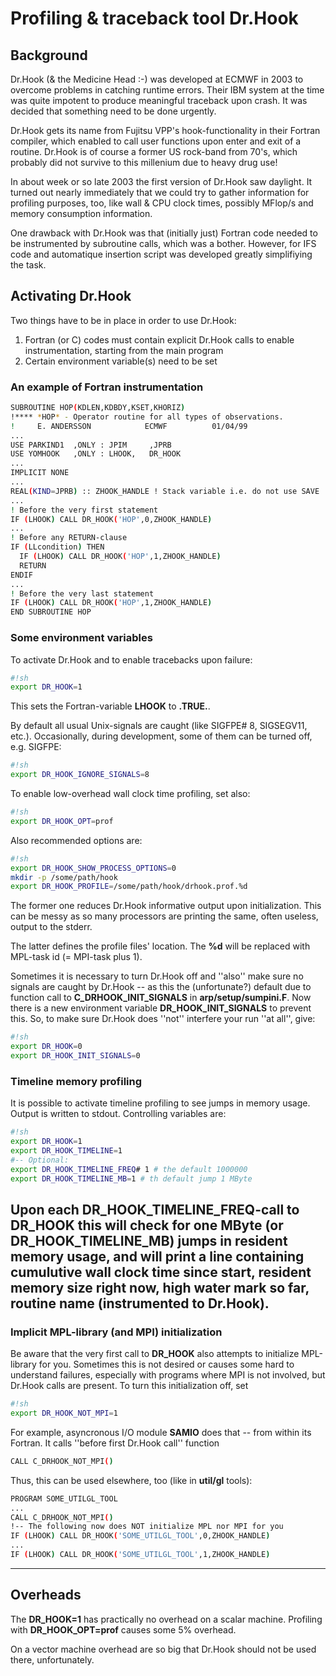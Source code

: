 # Profiling & traceback tool Dr.Hook

## Background

Dr.Hook (& the Medicine Head :-) was developed at ECMWF in 2003 to overcome
problems in catching runtime errors. Their IBM system at the time was quite
impotent to produce meaningful traceback upon crash. It was decided that something
need to be done urgently.

Dr.Hook gets its name from Fujitsu VPP's hook-functionality in their Fortran compiler, 
which enabled to call user functions upon enter and exit of a routine. Dr.Hook is of course
a former US rock-band from 70's, which probably did not survive to this millenium due to
heavy drug use!  

In about week or so late 2003 the first version of Dr.Hook saw daylight. It turned out
nearly immediately that we could try to gather information for profiling purposes, too,
like wall & CPU clock times, possibly MFlop/s and memory consumption information.

One drawback with Dr.Hook was that (initially just) Fortran code needed to be instrumented
by subroutine calls, which was a bother. However, for IFS code and automatique insertion 
script was developed greatly simplifiying the task.

## Activating Dr.Hook

Two things have to be in place in order to use Dr.Hook:

  1. Fortran (or C) codes must contain explicit Dr.Hook calls to enable instrumentation, starting from the main program
  1. Certain environment variable(s) need to be set

### An example of Fortran instrumentation

```bash
SUBROUTINE HOP(KDLEN,KDBDY,KSET,KHORIZ)
!**** *HOP* - Operator routine for all types of observations.
!     E. ANDERSSON            ECMWF          01/04/99
...
USE PARKIND1  ,ONLY : JPIM     ,JPRB
USE YOMHOOK   ,ONLY : LHOOK,   DR_HOOK
...
IMPLICIT NONE
...
REAL(KIND=JPRB) :: ZHOOK_HANDLE ! Stack variable i.e. do not use SAVE
...
! Before the very first statement
IF (LHOOK) CALL DR_HOOK('HOP',0,ZHOOK_HANDLE)
...
! Before any RETURN-clause
IF (LLcondition) THEN
  IF (LHOOK) CALL DR_HOOK('HOP',1,ZHOOK_HANDLE)
  RETURN
ENDIF
...
! Before the very last statement
IF (LHOOK) CALL DR_HOOK('HOP',1,ZHOOK_HANDLE)
END SUBROUTINE HOP

```

### Some environment variables

To activate Dr.Hook and to enable tracebacks upon failure:

```bash
#!sh
export DR_HOOK=1
```

This sets the Fortran-variable **LHOOK** to **.TRUE.**.

By default all usual Unix-signals are caught (like SIGFPE# 8, SIGSEGV11, etc.).
Occasionally, during development, some of them can be turned off, e.g. SIGFPE:

```bash
#!sh
export DR_HOOK_IGNORE_SIGNALS=8
```

To enable low-overhead wall clock time profiling, set also:

```bash
#!sh
export DR_HOOK_OPT=prof
```

Also recommended options are:

```bash
#!sh
export DR_HOOK_SHOW_PROCESS_OPTIONS=0
mkdir -p /some/path/hook
export DR_HOOK_PROFILE=/some/path/hook/drhook.prof.%d
```

The former one reduces Dr.Hook informative output upon initialization.
This can be messy as so many processors are printing the same, often useless,
output to the stderr.

The latter defines the profile files' location. The **%d** will be replaced with
MPL-task id (= MPI-task plus 1).

Sometimes it is necessary to turn Dr.Hook off and ''also'' make sure no signals are caught
by Dr.Hook -- as this the (unfortunate?) default due to function call to **C_DRHOOK_INIT_SIGNALS** in **arp/setup/sumpini.F**.
Now there is a new environment variable **DR_HOOK_INIT_SIGNALS** to prevent this. So, to make sure Dr.Hook does ''not''
interfere your run ''at all'', give:

```bash
#!sh
export DR_HOOK=0
export DR_HOOK_INIT_SIGNALS=0
```

### Timeline memory profiling

It is possible to activate timeline profiling to see jumps in memory usage.
Output is written to stdout. Controlling variables are:

```bash
#!sh
export DR_HOOK=1
export DR_HOOK_TIMELINE=1
#-- Optional:
export DR_HOOK_TIMELINE_FREQ# 1 # the default 1000000
export DR_HOOK_TIMELINE_MB=1 # th default jump 1 MByte
```

Upon each **DR_HOOK_TIMELINE_FREQ**-call to **DR_HOOK** this will check for one MByte (or **DR_HOOK_TIMELINE_MB**) jumps in
resident memory usage, and will print a line containing cumulutive wall clock time since start, resident memory size right now, high water mark so far, routine name (instrumented to Dr.Hook).
----

### Implicit MPL-library (and MPI) initialization

Be aware that the very first call to **DR_HOOK** also attempts to initialize MPL-library for you. Sometimes this is not desired
or causes some hard to understand failures, especially with programs where MPI is not involved, but Dr.Hook calls are present.
To turn this initialization off, set

```bash
#!sh
export DR_HOOK_NOT_MPI=1
```

For example, asyncronous I/O module **SAMIO** does that -- from within its Fortran. It calls ''before first Dr.Hook call''
function

```bash
CALL C_DRHOOK_NOT_MPI()
```

Thus, this can be used elsewhere, too (like in **util/gl** tools):

```bash
PROGRAM SOME_UTILGL_TOOL
...
CALL C_DRHOOK_NOT_MPI()
!-- The following now does NOT initialize MPL nor MPI for you
IF (LHOOK) CALL DR_HOOK('SOME_UTILGL_TOOL',0,ZHOOK_HANDLE)
...
IF (LHOOK) CALL DR_HOOK('SOME_UTILGL_TOOL',1,ZHOOK_HANDLE)
```

----

## Overheads

The **DR_HOOK=1** has practically no overhead on a scalar machine.
Profiling with **DR_HOOK_OPT=prof** causes some 5% overhead.

On a vector machine overhead are so big that Dr.Hook should not be used there, unfortunately.